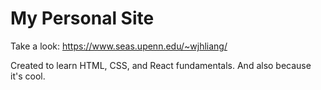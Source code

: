 # My Personal Site

Take a look: https://www.seas.upenn.edu/~wjhliang/

Created to learn HTML, CSS, and React fundamentals. And also because it's cool.
